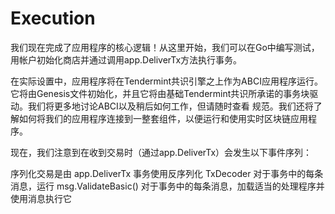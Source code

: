 # Execution

我们现在完成了应用程序的核心逻辑！从这里开始，我们可以在Go中编写测试，用帐户初始化商店并通过调用app.DeliverTx方法执行事务。

在实际设置中，应用程序将在Tendermint共识引擎之上作为ABCI应用程序运行。它将由Genesis文件初始化，并且它将由基础Tendermint共识所承诺的事务块驱动。我们将更多地讨论ABCI以及稍后如何工作，但请随时查看 规范。我们还将了解如何将我们的应用程序连接到一整套组件，以便运行和使用实时区块链应用程序。

现在，我们注意到在收到交易时（通过app.DeliverTx）会发生以下事件序列：

序列化交易是由 app.DeliverTx
事务使用反序列化 TxDecoder
对于事务中的每条消息，运行 msg.ValidateBasic()
对于事务中的每条消息，加载适当的处理程序并使用消息执行它